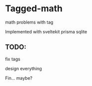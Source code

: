# Tagged-math

math problems with tag

Implemented with sveltekit prisma sqlite


## TODO:
fix tags

design everything

Fin... maybe?
